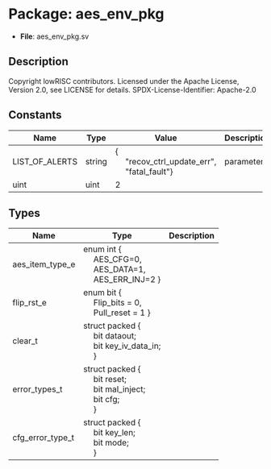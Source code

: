 # Package: aes_env_pkg

- **File**: aes_env_pkg.sv
## Description

Copyright lowRISC contributors.
 Licensed under the Apache License, Version 2.0, see LICENSE for details.
 SPDX-License-Identifier: Apache-2.0
 

## Constants

| Name           | Type   | Value                                                                                                            | Description |
| -------------- | ------ | ---------------------------------------------------------------------------------------------------------------- | ----------- |
| LIST_OF_ALERTS | string | {<br><span style="padding-left:20px">"recov_ctrl_update_err",<br><span style="padding-left:20px"> "fatal_fault"} | parameters  |
| uint           | uint   | 2                                                                                                                |             |
## Types

| Name             | Type                                                                                                                                                                                                                                           | Description |
| ---------------- | ---------------------------------------------------------------------------------------------------------------------------------------------------------------------------------------------------------------------------------------------- | ----------- |
| aes_item_type_e  | enum int {<br><span style="padding-left:20px"> AES_CFG=0,<br><span style="padding-left:20px"> AES_DATA=1,<br><span style="padding-left:20px"> AES_ERR_INJ=2 }                                                                                  |             |
| flip_rst_e       | enum bit {<br><span style="padding-left:20px"> Flip_bits = 0,<br><span style="padding-left:20px"> Pull_reset = 1 }                                                                                                                             |             |
| clear_t          | struct packed {<br><span style="padding-left:20px">     bit          dataout;<br><span style="padding-left:20px">     bit          key_iv_data_in;<br><span style="padding-left:20px">   }                                                     |             |
| error_types_t    | struct packed {<br><span style="padding-left:20px">     bit          reset;<br><span style="padding-left:20px">     bit          mal_inject;<br><span style="padding-left:20px">     bit          cfg;<br><span style="padding-left:20px">   } |             |
| cfg_error_type_t | struct packed {<br><span style="padding-left:20px">     bit          key_len;<br><span style="padding-left:20px">     bit          mode;<br><span style="padding-left:20px">   }                                                               |             |
